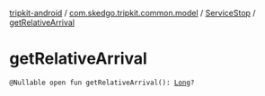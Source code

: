 [tripkit-android](../../index.md) / [com.skedgo.tripkit.common.model](../index.md) / [ServiceStop](index.md) / [getRelativeArrival](./get-relative-arrival.md)

# getRelativeArrival

`@Nullable open fun getRelativeArrival(): `[`Long`](https://kotlinlang.org/api/latest/jvm/stdlib/kotlin/-long/index.html)`?`